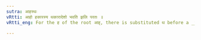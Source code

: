 ```yaml
---
sutra: आहस्थः
vRtti: आहो हकारस्य थकारादेशो भवति झलि परतः ॥
vRtti_eng: For the ह of the root आह्, there is substituted थ before a _jhal_ letter.

---
```

